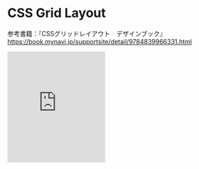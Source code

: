 # CSS Grid Layout

参考書籍：『CSSグリッドレイアウト　デザインブック』
https://book.mynavi.jp/supportsite/detail/9784839966331.html

<iframe src="https://book.mynavi.jp/ec_products_detail_html/id=90633" frameborder="0" width="220" height="250" scrolling="yes"></iframe>
